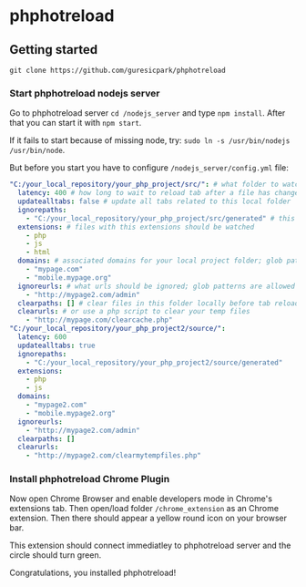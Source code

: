 # phphotreload

## Getting started
`git clone https://github.com/guresicpark/phphotreload`

### Start phphotreload nodejs server
Go to phphotreload server `cd /nodejs_server` and type `npm install`. After that you can start it with `npm start`.

If it fails to start because of missing node, try: `sudo ln -s /usr/bin/nodejs /usr/bin/node`.

But before you start you have to configure `/nodejs_server/config.yml` file:
```yaml
"C:/your_local_repository/your_php_project/src/": # what folder to watch for local file changes
  latency: 400 # how long to wait to reload tab after a file has changed 
  updatealltabs: false # update all tabs related to this local folder
  ignorepaths: 
    - "C:/your_local_repository/your_php_project/src/generated" # this folder please do not watch for local file changes
  extensions: # files with this extensions should be watched
    - php
    - js
    - html
  domains: # associated domains for your local project folder; glob patterns are allowed like test*.mypage.com
    - "mypage.com"
    - "mobile.mypage.org"
  ignoreurls: # what urls should be ignored; glob patterns are allowed like http://mypage2.com/admin/*/sub or http://mypage2.com/admin/**/sub
    - "http://mypage2.com/admin"
  clearpaths: [] # clear files in this folder locally before tab reload begins
  clearurls: # or use a php script to clear your temp files
    - "http://mypage.com/clearcache.php"
"C:/your_local_repository/your_php_project2/source/":
  latency: 600
  updatealltabs: true
  ignorepaths: 
    - "C:/your_local_repository/your_php_project2/source/generated"
  extensions:
    - php
    - js
  domains:
    - "mypage2.com"
    - "mobile.mypage2.org"
  ignoreurls:
    - "http://mypage2.com/admin"
  clearpaths: []
  clearurls:
    - "http://mypage2.com/clearmytempfiles.php"
```

### Install phphotreload Chrome Plugin
Now open Chrome Browser and enable developers mode in Chrome's extensions tab. Then open/load folder `/chrome_extension` as an Chrome extension. Then there should appear a yellow round icon on your browser bar.

This extension should connect immediatley to phphotreload server and the circle should turn green.

Congratulations, you installed phphotreload!
